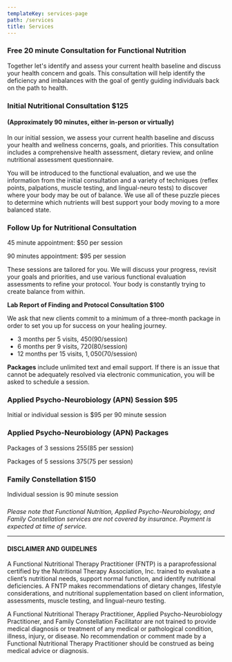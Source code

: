 ```yaml
---
templateKey: services-page
path: /services
title: Services
---
```

### Free 20 minute Consultation for Functional Nutrition

Together let's identify and assess your current health baseline and discuss your health concern and goals.  This consultation will help identify the deficiency and imbalances with the goal of gently guiding individuals back on the path to health.

### Initial Nutritional Consultation $125

#### (Approximately 90 minutes, either in-person or virtually)

In our initial session, we assess your current health baseline and discuss your health and wellness concerns, goals, and priorities. This consultation includes a comprehensive health assessment, dietary review, and online nutritional assessment questionnaire.

You will be introduced to the functional evaluation, and we use the
information from the initial consultation and a variety of techniques
(reflex points, palpations, muscle testing, and lingual-neuro tests) to discover
where your body may be out of balance. We use all of these puzzle pieces
to determine which nutrients will best support your body moving to a more
balanced state.

### Follow Up for Nutritional Consultation

45 minute appointment: $50 per session

90 minutes appointment: $95 per session

These sessions are tailored for you. We will discuss your progress,
revisit your goals and priorities, and use various functional evaluation
assessments to refine your protocol. Your body is constantly trying to
create balance from within. 

**Lab Report of Finding and Protocol Consultation $100**

We ask that new clients commit to a minimum of a three-month package in
order to set you up for success on your healing journey.

* 3 months per 5 visits,  $450 ($90/session)
* 6 months per 9 visits,  $720 ($80/session)
* 12 months per 15 visits,  $1,050 ($70/session)

**Packages** include unlimited text and email support. If there is an issue
that cannot be adequately resolved via electronic communication, you will
be asked to schedule a session.

### 

### 

### 

### Applied Psycho-Neurobiology (APN) Session  $95

Initial or individual session is $95 per 90 minute session

### Applied Psycho-Neurobiology (APN) Packages

Packages of 3 sessions $255 ($85 per session)

Packages of 5 sessions $375 ($75 per session)

### Family Constellation $150

Individual session is 90 minute session

### 

_Please note that Functional Nutrition, Applied Psycho-Neurobiology, and Family Constellation services are not covered by insurance.  Payment is expected at time of service._

- - -

#### DISCLAIMER AND GUIDELINES

A Functional Nutritional Therapy Practitioner (FNTP) is a paraprofessional certified by the Nutritional Therapy Association, Inc. trained to evaluate a client’s nutritional needs, support normal function, and identify nutritional deficiencies.  A FNTP makes recommendations of dietary changes, lifestyle considerations, and nutritional supplementation based on client information, assessments, muscle testing, and lingual-neuro testing.  

A Functional Nutritional Therapy Practitioner, Applied Psycho-Neurobiology Practitioner, and Family Constellation Facilitator are not trained to provide medical diagnosis or treatment of any medical or pathological condition, illness, injury, or disease.  No recommendation or comment made by a Functional Nutritional Therapy Practitioner should be construed as being medical advice or diagnosis.
